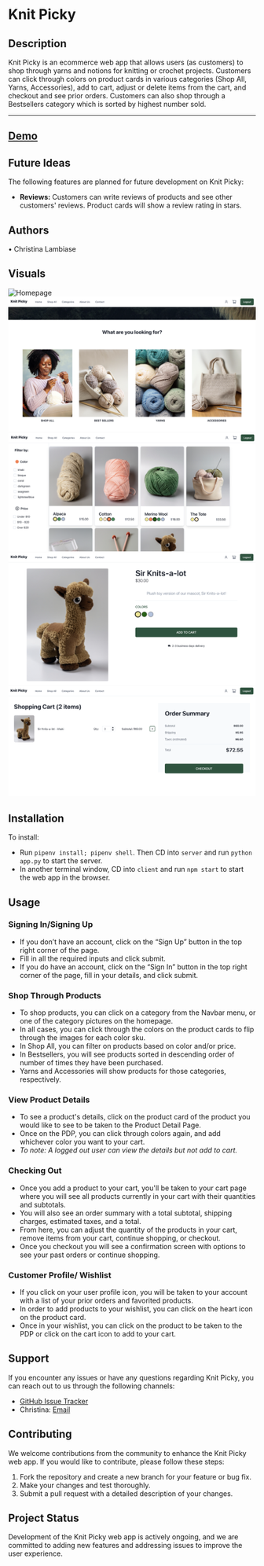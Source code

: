 # Knit Picky

## Description

Knit Picky is an ecommerce web app that allows users (as customers) to shop through yarns and notions for knitting or crochet projects. Customers can click through colors on product cards in various categories (Shop All, Yarns, Accessories), add to cart, adjust or delete items from the cart, and checkout and see prior orders. Customers can also shop through a Bestsellers category which is sorted by highest number sold.

---

## [Demo](https://drive.google.com/file/d/1aTy57bfPN9vueKcygzGyCtZQID4QJBdS/view?usp=sharing)

## Future Ideas

The following features are planned for future development on Knit Picky:

- **Reviews:** Customers can write reviews of products and see other customers' reviews. Product cards will show a review rating in stars.

## Authors

• Christina Lambiase

## Visuals

![Homepage](/client/public/assets/image.png)
![Homepage](/client/public/assets/image-1.png)
![Shop All](/client/public/assets/image-2.png)
![PDP](/client/public/assets/image-3.png)
![Cart](/client/public/assets/image-4.png)

## Installation

To install:

- Run `pipenv install; pipenv shell`. Then CD into `server` and run `python app.py` to start the server.
- In another terminal window, CD into `client` and run `npm start` to start the web app in the browser.

## Usage

### Signing In/Signing Up

- If you don’t have an account, click on the “Sign Up” button in the top right corner of the page.
- Fill in all the required inputs and click submit.
- If you do have an account, click on the “Sign In” button in the top right corner of the page, fill in your details, and click submit.

### Shop Through Products

- To shop products, you can click on a category from the Navbar menu, or one of the category pictures on the homepage.
- In all cases, you can click through the colors on the product cards to flip through the images for each color sku.
- In Shop All, you can filter on products based on color and/or price.
- In Bestsellers, you will see products sorted in descending order of number of times they have been purchased.
- Yarns and Accessories will show products for those categories, respectively.

### View Product Details

- To see a product's details, click on the product card of the product you would like to see to be taken to the Product Detail Page.
- Once on the PDP, you can click through colors again, and add whichever color you want to your cart.
- _To note: A logged out user can view the details but not add to cart._

### Checking Out

- Once you add a product to your cart, you'll be taken to your cart page where you will see all products currently in your cart with their quantities and subtotals.
- You will also see an order summary with a total subtotal, shipping charges, estimated taxes, and a total.
- From here, you can adjust the quantity of the products in your cart, remove items from your cart, continue shopping, or checkout.
- Once you checkout you will see a confirmation screen with options to see your past orders or continue shopping.

### Customer Profile/ Wishlist

- If you click on your user profile icon, you will be taken to your account with a list of your prior orders and favorited products.
- In order to add products to your wishlist, you can click on the heart icon on the product card.
- Once in your wishlist, you can click on the product to be taken to the PDP or click on the cart icon to add to your cart.

## Support

If you encounter any issues or have any questions regarding Knit Picky, you can reach out to us through the following channels:

- [GitHub Issue Tracker](https://github.com/clambiase08/Knit-Picky/issues)
- Christina: [Email](mailto:christina.lambiase@gmail.com)

## Contributing

We welcome contributions from the community to enhance the Knit Picky web app. If you would like to contribute, please follow these steps:

1. Fork the repository and create a new branch for your feature or bug fix.
2. Make your changes and test thoroughly.
3. Submit a pull request with a detailed description of your changes.

## Project Status

Development of the Knit Picky web app is actively ongoing, and we are committed to adding new features and addressing issues to improve the user experience.
